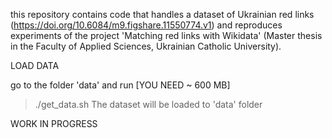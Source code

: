this repository contains code that handles a dataset of Ukrainian red links (https://doi.org/10.6084/m9.figshare.11550774.v1) and reproduces experiments of the project 'Matching red links with Wikidata' (Master thesis in the Faculty of Applied Sciences, Ukrainian Catholic University).

LOAD DATA

go to the folder 'data' and run [YOU NEED ~ 600 MB]
> ./get_data.sh
The dataset will be loaded to 'data' folder


WORK IN PROGRESS
